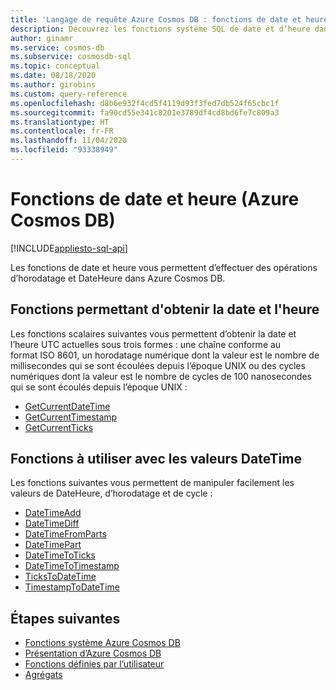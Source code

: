 ```yaml
---
title: 'Langage de requête Azure Cosmos DB : fonctions de date et heure'
description: Découvrez les fonctions système SQL de date et d’heure dans Azure Cosmos DB pour effectuer des opérations Date/Heure et timestamp.
author: ginamr
ms.service: cosmos-db
ms.subservice: cosmosdb-sql
ms.topic: conceptual
ms.date: 08/18/2020
ms.author: girobins
ms.custom: query-reference
ms.openlocfilehash: d8b6e932f4cd5f4119d93f3fed7db524f65cbc1f
ms.sourcegitcommit: fa90cd55e341c8201e3789df4cd8bd6fe7c809a3
ms.translationtype: HT
ms.contentlocale: fr-FR
ms.lasthandoff: 11/04/2020
ms.locfileid: "93338949"
---
```

# <a name="date-and-time-functions-azure-cosmos-db"></a>Fonctions de date et heure (Azure Cosmos DB)
[!INCLUDE[appliesto-sql-api](includes/appliesto-sql-api.md)]

Les fonctions de date et heure vous permettent d’effectuer des opérations d’horodatage et DateHeure dans Azure Cosmos DB.

## <a name="functions-to-obtain-the-date-and-time"></a>Fonctions permettant d'obtenir la date et l'heure

Les fonctions scalaires suivantes vous permettent d’obtenir la date et l’heure UTC actuelles sous trois formes : une chaîne conforme au format ISO 8601, un horodatage numérique dont la valeur est le nombre de millisecondes qui se sont écoulées depuis l’époque UNIX ou des cycles numériques dont la valeur est le nombre de cycles de 100 nanosecondes qui se sont écoulés depuis l’époque UNIX :

* [GetCurrentDateTime](sql-query-getcurrentdatetime.md)
* [GetCurrentTimestamp](sql-query-getcurrenttimestamp.md)
* [GetCurrentTicks](sql-query-getcurrentticks.md)

## <a name="functions-to-work-with-datetime-values"></a>Fonctions à utiliser avec les valeurs DateTime

Les fonctions suivantes vous permettent de manipuler facilement les valeurs de DateHeure, d’horodatage et de cycle :

* [DateTimeAdd](sql-query-datetimeadd.md)
* [DateTimeDiff](sql-query-datetimediff.md)
* [DateTimeFromParts](sql-query-datetimefromparts.md)
* [DateTimePart](sql-query-datetimepart.md)
* [DateTimeToTicks](sql-query-datetimetoticks.md)
* [DateTimeToTimestamp](sql-query-datetimetotimestamp.md)
* [TicksToDateTime](sql-query-tickstodatetime.md)
* [TimestampToDateTime](sql-query-timestamptodatetime.md)

## <a name="next-steps"></a>Étapes suivantes

- [Fonctions système Azure Cosmos DB](sql-query-system-functions.md)
- [Présentation d’Azure Cosmos DB](introduction.md)
- [Fonctions définies par l’utilisateur](sql-query-udfs.md)
- [Agrégats](sql-query-aggregates.md)
